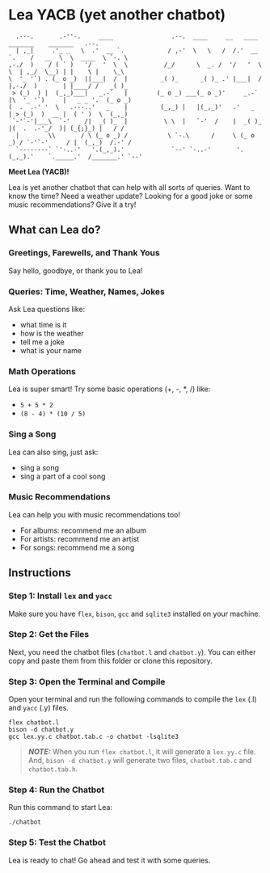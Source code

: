 # Lea YACB (yet another chatbot)

```plaintext
  .---.       .-''-.     ____                .--.  ____     __   ____        _______    _______   .--.     
  | ,_|     .'_ _   \  .'  __ `.            / ,-'  \   \   /  /.'  __ `.    /   __  \  \  ____  \ `-. \    
,-./  )    / ( ` )   '/   '  \  \          /_/      \  _. /  '/   '  \  \  | ,_/  \__) | |    \ |    \_\   
\  '_ '`) . (_ o _)  ||___|  /  |         _( )_      _( )_ .' |___|  /  |,-./  )       | |____/ /   _( )_  
 > (_)  ) |  (_,_)___|   _.-`   |        (_ o _) ___(_ o _)'     _.-`   |\  '_ '`)     |   _ _ '.  (_ o _) 
(  .  .-' '  \   .---..'   _    |         (_,_) |   |(_,_)'   .'   _    | > (_)  )  __ |  ( ' )  \  (_,_)  
 `-'`-'|___\  `-'    /|  _( )_  |          \ \  |   `-'  /    |  _( )_  |(  .  .-'_/  )| (_{;}_) |   / /   
  |        \\       / \ (_ o _) /           \ `-.\      /     \ (_ o _) / `-'`-'     / |  (_,_)  /.-' /    
  `--------` `'-..-'   '.(_,_).'             `--' `-..-'       '.(_,_).'    `._____.'  /_______.' `--'     
```

**Meet Lea (YACB)!**

Lea is yet another chatbot that can help with all sorts of queries. Want to know the time? Need a weather update? Looking for a good joke or some music recommendations? Give it a try!

## What can Lea do?

### Greetings, Farewells, and Thank Yous

Say hello, goodbye, or thank you to Lea!

### Queries: Time, Weather, Names, Jokes

Ask Lea questions like:

- what time is it
- how is the weather
- tell me a joke
- what is your name

### Math Operations

Lea is super smart! Try some basic operations (+, -, *, /) like:

- `5 + 5 * 2`
- `(8 - 4) * (10 / 5)`

### Sing a Song

Lea can also sing, just ask:

- sing a song
- sing a part of a cool song

### Music Recommendations

Lea can help you with music recommendations too!

- For albums: recommend me an album
- For artists: recommend me an artist
- For songs: recommend me a song

## Instructions

### Step 1: Install `lex` and `yacc`

Make sure you have `flex`, `bison`, `gcc` and `sqlite3` installed on your machine.

### Step 2: Get the Files

Next, you need the chatbot files (`chatbot.l` and `chatbot.y`). You can either copy and paste them from this folder or clone this repository.

### Step 3: Open the Terminal and Compile

Open your terminal and run the following commands to compile the `lex` (.l) and `yacc` (.y) files.

```console
flex chatbot.l
bison -d chatbot.y
gcc lex.yy.c chatbot.tab.c -o chatbot -lsqlite3
```

> **_NOTE:_** When you run `flex chatbot.l`, it will generate a `lex.yy.c` file. And, `bison -d chatbot.y` will generate two files, `chatbot.tab.c` and `chatbot.tab.h`.

### Step 4: Run the Chatbot

Run this command to start Lea:

```console
./chatbot
```

### Step 5: Test the Chatbot

Lea is ready to chat! Go ahead and test it with some queries.
